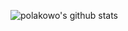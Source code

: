 ![polakowo's github stats](https://github-readme-stats.vercel.app/api?username=polakowo&show_icons=true&theme=react)
